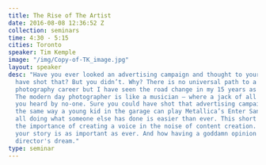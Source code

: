 ```yaml
---
title: The Rise of The Artist
date: 2016-08-08 12:36:52 Z
collection: seminars
time: 4:30 - 5:15
cities: Toronto
speaker: Tim Kemple
image: "/img/Copy-of-TK_image.jpg"
layout: speaker
desc: "Have you ever looked an advertising campaign and thought to yourself, I could
  have shot that? But you didn’t. Why? There is no universal path to a successful
  photography career but I have seen the road change in my 15 years as a working professional.
  The modern day photographer is like a musician — where a jack of all trades gets
  you heard by no-one. Sure you could have shot that advertising campaign technically,
  the same way a young kid in the garage can play Metallica’s Enter Sandman… after
  all doing what someone else has done is easier than ever. This short talk will explore
  the importance of creating a voice in the noise of content creation. How sharing
  your story is as important as ever. And how having a goddamn opinion is a creative
  director's dream."
type: seminar
---
```

